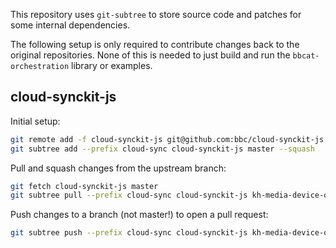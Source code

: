 This repository uses `git-subtree` to store source code and patches for some internal dependencies.

The following setup is only required to contribute changes back to the original repositories. None
of this is needed to just build and run the `bbcat-orchestration` library or examples.


## cloud-synckit-js

Initial setup:

```sh
git remote add -f cloud-synckit-js git@github.com:bbc/cloud-synckit-js.git
git subtree add --prefix cloud-sync cloud-synckit-js master --squash
```

Pull and squash changes from the upstream branch:

```sh
git fetch cloud-synckit-js master
git subtree pull --prefix cloud-sync cloud-synckit-js kh-media-device-orchestration --squash
```

Push changes to a branch (not master!) to open a pull request:

```sh
git subtree push --prefix cloud-sync cloud-synckit-js kh-media-device-orchestration
```


